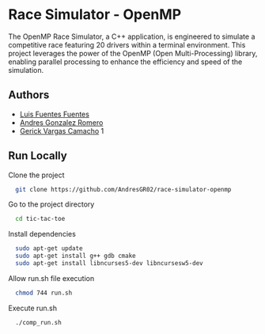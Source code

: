 # Race Simulator - OpenMP

The OpenMP Race Simulator, a C++ application, is engineered to simulate a competitive race featuring 20 drivers within a terminal environment. This project leverages the power of the OpenMP (Open Multi-Processing) library, enabling parallel processing to enhance the efficiency and speed of the simulation.

## Authors

- [Luis Fuentes Fuentes](https://www.github.com/L4F7)
- [Andres Gonzalez Romero](https://www.github.com/AndresGR02)
- [Gerick Vargas Camacho](https://www.github.com/Gerick21)
  1

## Run Locally

Clone the project

```bash
  git clone https://github.com/AndresGR02/race-simulator-openmp
```

Go to the project directory

```bash
  cd tic-tac-toe
```

Install dependencies

```bash
  sudo apt-get update
  sudo apt-get install g++ gdb cmake
  sudo apt-get install libncurses5-dev libncursesw5-dev
```

Allow run.sh file execution

```bash
  chmod 744 run.sh
```

Execute run.sh

```bash
  ./comp_run.sh
```
